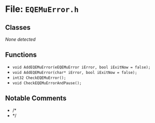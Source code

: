 # File: `EQEMuError.h`

## Classes

_None detected_

## Functions

- `void AddEQEMuError(eEQEMuError iError, bool iExitNow = false);`
- `void AddEQEMuError(char* iError, bool iExitNow = false);`
- `int32 CheckEQEMuError();`
- `void CheckEQEMuErrorAndPause();`

## Notable Comments

- /*
- */
